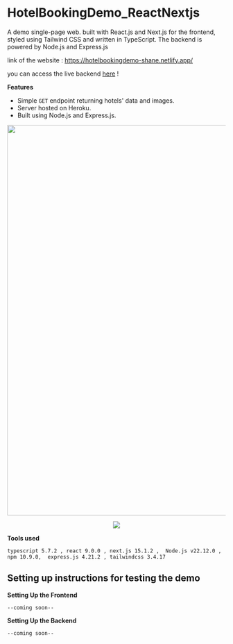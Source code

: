 # HotelBookingDemo_ReactNextjs
A demo single-page web. built with React.js and Next.js for the frontend, styled using Tailwind CSS and written in TypeScript. The backend is powered by Node.js and Express.js


link of the website :
https://hotelbookingdemo-shane.netlify.app/

you can access the live backend [here](https://hotel-booking-backend-b5ace9f6f162.herokuapp.com/) !

<b>Features</b>
- Simple `GET` endpoint returning hotels' data and images.
- Server hosted on Heroku.
- Built using Node.js and Express.js.

<img src="https://github.com/user-attachments/assets/dcd9c08c-dab1-4047-8809-8ebf5efecc0b" width=900>
<p align="center"><img src = "https://github.com/user-attachments/assets/f491bc29-924c-4c1c-a125-511063463f01"></p>


<p> </p>
<p> </p>

<b>Tools used</b>

  	typescript 5.7.2 , react 9.0.0 , next.js 15.1.2 ,  Node.js v22.12.0 , npm 10.9.0,  express.js 4.21.2 , tailwindcss 3.4.17 



<h2> Setting up instructions for testing the demo</h2>

<b>Setting Up the Frontend</b>

    --coming soon--

<b>Setting Up the Backend</b>

    --coming soon--


